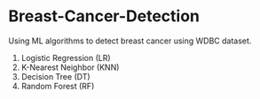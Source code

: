 # Breast-Cancer-Detection
Using ML algorithms to detect breast cancer using WDBC dataset.

1) Logistic Regression (LR)
2) K-Nearest Neighbor (KNN)
3) Decision Tree (DT) 
4) Random Forest (RF)



